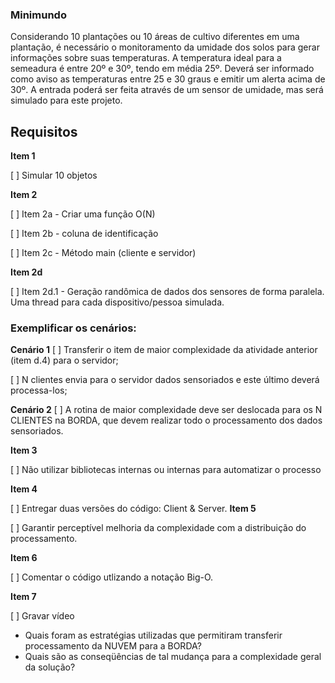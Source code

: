 ### Minimundo
Considerando 10 plantações ou 10 áreas de cultivo diferentes em uma plantação, é necessário o monitoramento da umidade dos solos para gerar informações sobre suas temperaturas. A temperatura ideal para a semeadura é entre 20º e 30º, tendo em média 25º. 
Deverá ser informado como aviso as temperaturas entre 25 e 30 graus e emitir um alerta acima de 30º. A entrada poderá ser feita através de um sensor de umidade, mas será simulado para este projeto.


## Requisitos
**Item 1**

[ ] Simular 10 objetos

**Item 2**

[ ] Item 2a - Criar uma função O(N)

[ ] Item 2b - coluna de identificação

[ ] Item 2c - Método main (cliente e servidor)

**Item 2d**

[ ] Item 2d.1 - Geração randômica de dados dos sensores de forma paralela. Uma thread para cada dispositivo/pessoa simulada.

### Exemplificar os cenários:

**Cenário 1**
[ ] Transferir o item de maior complexidade da atividade anterior (item d.4) para o servidor;

[ ] N clientes envia para o servidor dados sensoriados e este último deverá processa-los;

**Cenário 2**
[ ] A rotina de maior complexidade deve ser deslocada para os N CLIENTES na BORDA, que devem realizar todo o processamento dos dados sensoriados.


**Item 3**

[ ] Não utilizar bibliotecas internas ou internas para automatizar o processo

**Item 4**

[ ] Entregar duas versões do código: Client & Server.
**Item 5**

[ ] Garantir perceptível melhoria da complexidade com a distribuição do processamento.

**Item 6**

[ ] Comentar o código utlizando a notação Big-O.

**Item 7**

[ ] Gravar vídeo
  - Quais foram as estratégias utilizadas que permitiram transferir processamento da NUVEM para a BORDA?
  - Quais são as conseqüências de tal mudança para a complexidade geral da solução?
